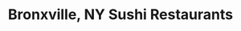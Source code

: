 ---
layout: city
title: Bronxville, NY Sushi Restaurants
permalink: /new-york/bronxville/
stateAbbr: NY
stateName: New York
cityName: Bronxville
---